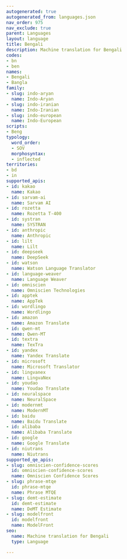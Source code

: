 ```yaml
---
autogenerated: true
autogenerated_from: languages.json
nav_order: 975
nav_exclude: true
parent: Languages
layout: language
title: Bengali
description: Machine translation for Bengali
codes:
- bn
- ben
names:
- Bengali
- Bangla
family:
- slug: indo-aryan
  name: Indo-Aryan
- slug: indo-iranian
  name: Indo-Iranian
- slug: indo-european
  name: Indo-European
scripts:
- Beng
typology:
  word_order:
  - SOV
  morphosyntax:
  - inflected
territories:
- bd
- in
supported_apis:
- id: kakao
  name: Kakao
- id: sarvam-ai
  name: Sarvam AI
- id: rozetta
  name: Rozetta T-400
- id: systran
  name: SYSTRAN
- id: anthropic
  name: Anthropic
- id: lilt
  name: Lilt
- id: deepseek
  name: DeepSeek
- id: watson
  name: Watson Language Translator
- id: language-weaver
  name: Language Weaver
- id: omniscien
  name: Omniscien Technologies
- id: apptek
  name: AppTek
- id: wordlingo
  name: Wordlingo
- id: amazon
  name: Amazon Translate
- id: qwen-mt
  name: Qwen-MT
- id: textra
  name: TexTra
- id: yandex
  name: Yandex Translate
- id: microsoft
  name: Microsoft Translator
- id: lingvanex
  name: LingvaNex
- id: youdao
  name: Youdao Translate
- id: neuralspace
  name: NeuralSpace
- id: modernmt
  name: ModernMT
- id: baidu
  name: Baidu Translate
- id: alibaba
  name: Alibaba Translate
- id: google
  name: Google Translate
- id: niutrans
  name: Niutrans
supported_qe_apis:
- slug: omniscien-confidence-scores
  id: omniscien-confidence-scores
  name: Omniscien Confidence Scores
- slug: phrase-mtqe
  id: phrase-mtqe
  name: Phrase MTQE
- slug: demt-estimate
  id: demt-estimate
  name: DeMT Estimate
- slug: modelfront
  id: modelfront
  name: ModelFront
seo:
  name: Machine translation for Bengali
  type: Language

---
```


